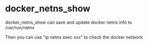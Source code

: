 # docker_netns_show
docker_netns_show can save and update docker netns info to /var/run/netns


Then you can use "ip netns exec xxx" to check the docker network
